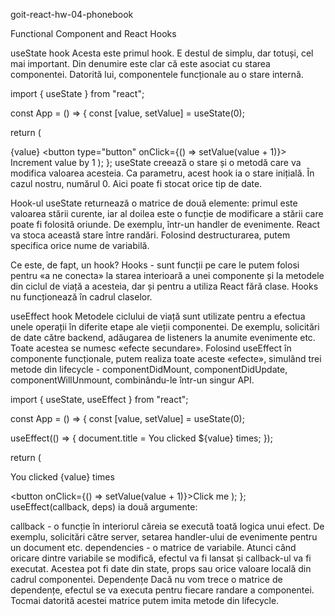 goit-react-hw-04-phonebook

Functional Component and React Hooks

useState hook Acesta este primul hook. E destul de simplu, dar totuși, cel mai important. Din denumire este clar că este asociat cu starea componentei. Datorită lui, componentele funcționale au o stare internă.

import { useState } from "react";

const App = () => { const [value, setValue] = useState(0);

return (

{value} <button type="button" onClick={() => setValue(value + 1)}> Increment value by 1
); };
useState creează o stare și o metodă care va modifica valoarea acesteia. Ca parametru, acest hook ia o stare inițială. În cazul nostru, numărul 0. Aici poate fi stocat orice tip de date.

Hook-ul useState returnează o matrice de două elemente: primul este valoarea stării curente, iar al doilea este o funcție de modificare a stării care poate fi folosită oriunde. De exemplu, într-un handler de evenimente. React va stoca această stare între randări. Folosind destructurarea, putem specifica orice nume de variabilă.

Ce este, de fapt, un hook? Hooks - sunt funcții pe care le putem folosi pentru «a ne conecta» la starea interioară a unei componente și la metodele din ciclul de viață a acesteia, dar și pentru a utiliza React fără clase. Hooks nu funcționează în cadrul claselor.

useEffect hook Metodele ciclului de viață sunt utilizate pentru a efectua unele operații în diferite etape ale vieții componentei. De exemplu, solicitări de date către backend, adăugarea de listeners la anumite evenimente etc. Toate acestea se numesc «efecte secundare». Folosind useEffect în componente funcționale, putem realiza toate aceste «efecte», simulând trei metode din lifecycle - componentDidMount, componentDidUpdate, componentWillUnmount, combinându-le într-un singur API.

import { useState, useEffect } from "react";

const App = () => { const [value, setValue] = useState(0);

useEffect(() => { document.title = You clicked ${value} times; });

return (

You clicked {value} times

<button onClick={() => setValue(value + 1)}>Click me
); };
useEffect(callback, deps) ia două argumente:

callback - o funcție în interiorul căreia se execută toată logica unui efect. De exemplu, solicitări către server, setarea handler-ului de evenimente pentru un document etc. dependencies - o matrice de variabile. Atunci când oricare dintre variabile se modifică, efectul va fi lansat și callback-ul va fi executat. Acestea pot fi date din state, props sau orice valoare locală din cadrul componentei. Dependențe Dacă nu vom trece o matrice de dependențe, efectul se va executa pentru fiecare randare a componentei. Tocmai datorită acestei matrice putem imita metode din lifecycle.
